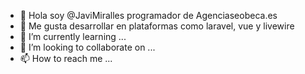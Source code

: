 - 👋 Hola soy @JaviMiralles programador de Agenciaseobeca.es
- 👀 Me gusta desarrollar en plataformas como laravel, vue y livewire
- 🌱 I’m currently learning ...
- 💞️ I’m looking to collaborate on ...
- 📫 How to reach me ...

<!---
JaviMiralles/JaviMiralles is a ✨ special ✨ repository because its `README.md` (this file) appears on your GitHub profile.
You can click the Preview link to take a look at your changes.
--->
